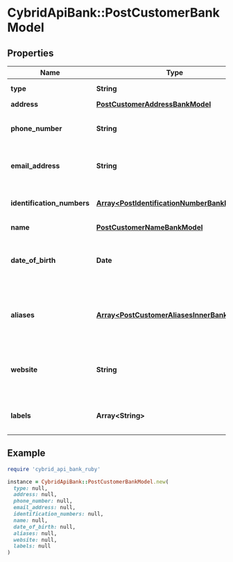 # CybridApiBank::PostCustomerBankModel

## Properties

| Name | Type | Description | Notes |
| ---- | ---- | ----------- | ----- |
| **type** | **String** | The type of customer. |  |
| **address** | [**PostCustomerAddressBankModel**](PostCustomerAddressBankModel.md) |  | [optional] |
| **phone_number** | **String** | The customer&#39;s phone number. | [optional] |
| **email_address** | **String** | The customer&#39;s email address. | [optional] |
| **identification_numbers** | [**Array&lt;PostIdentificationNumberBankModel&gt;**](PostIdentificationNumberBankModel.md) | The customer&#39;s identification numbers. | [optional] |
| **name** | [**PostCustomerNameBankModel**](PostCustomerNameBankModel.md) |  | [optional] |
| **date_of_birth** | **Date** | The customer&#39;s date of birth. Optional when type is individual. | [optional] |
| **aliases** | [**Array&lt;PostCustomerAliasesInnerBankModel&gt;**](PostCustomerAliasesInnerBankModel.md) | The aliases of the customer. Optional when type is business. | [optional] |
| **website** | **String** | The customer&#39;s website. Optional when type is business. | [optional] |
| **labels** | **Array&lt;String&gt;** | The labels associated with the customer. | [optional] |

## Example

```ruby
require 'cybrid_api_bank_ruby'

instance = CybridApiBank::PostCustomerBankModel.new(
  type: null,
  address: null,
  phone_number: null,
  email_address: null,
  identification_numbers: null,
  name: null,
  date_of_birth: null,
  aliases: null,
  website: null,
  labels: null
)
```


